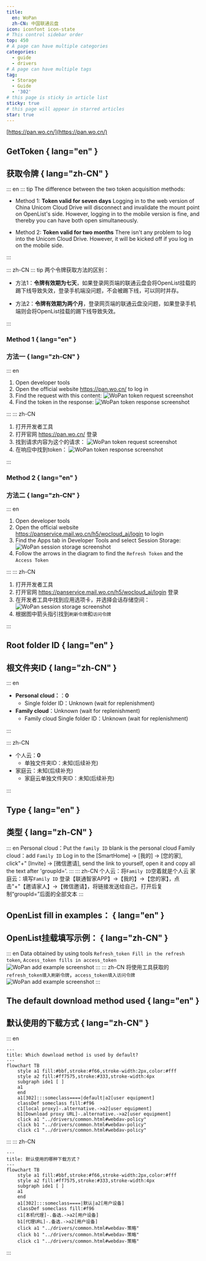 ```yaml
---
title:
  en: WoPan
  zh-CN: 中国联通云盘
icon: iconfont icon-state
# This control sidebar order
top: 450
# A page can have multiple categories
categories:
  - guide
  - drivers
# A page can have multiple tags
tag:
  - Storage
  - Guide
  - '302'
# this page is sticky in article list
sticky: true
# this page will appear in starred articles
star: true
---
```


<!--@include: @/snippets/reverse-tip.md-->

[https://pan.wo.cn/](https://pan.wo.cn/)

## GetToken { lang="en" }

## 获取令牌 { lang="zh-CN" }

::: en
::: tip
The difference between the two token acquisition methods:

- Method 1: **Token valid for seven days** Logging in to the web version of China Unicom Cloud Drive will disconnect and invalidate the mount point on OpenList's side. However, logging in to the mobile version is fine, and thereby you can have both open simultaneously.

- Method 2: **Token valid for two months** There isn't any problem to log into the Unicom Cloud Drive. However, it will be kicked off if you log in on the mobile side.

:::

::: zh-CN
::: tip
两个令牌获取方法的区别：

- 方法1：**令牌有效期为七天**，如果登录网页端的联通云盘会将OpenList挂载的踢下线导致失效，登录手机端没问题，不会被踢下线，可以同时并存。

- 方法2：**令牌有效期为两个月**，登录网页端的联通云盘没问题，如果登录手机端则会将OpenList挂载的踢下线导致失效。

:::

### Method 1 { lang="en" }

### 方法一 { lang="zh-CN" }

::: en

1. Open developer tools
2. Open the official website <https://pan.wo.cn/> to log in
3. Find the request with this content:
   ![WoPan token request screenshot](/img/drivers/wopan/wopan-req.png)
4. Find the token in the response:
   ![WoPan token response screenshot](/img/drivers/wopan/wopan-resp.png)

:::
::: zh-CN

1. 打开开发者工具
2. 打开官网 <https://pan.wo.cn/> 登录
3. 找到请求内容为这个的请求：
   ![WoPan token request screenshot](/img/drivers/wopan/wopan-req.png)
4. 在响应中找到token：
   ![WoPan token response screenshot](/img/drivers/wopan/wopan-resp.png)

:::

### Method 2 { lang="en" }

### 方法二 { lang="zh-CN" }

::: en

1. Open developer tools
2. Open the official website <https://panservice.mail.wo.cn/h5/wocloud_ai/login> to login
3. Find the Apps tab in Developer Tools and select Session Storage:
   ![WoPan session storage screenshot](/img/drivers/wopan/wopan-session-storage.png)
4. Follow the arrows in the diagram to find the `Refresh Token` and the `Access Token`

:::
::: zh-CN

1. 打开开发者工具
2. 打开官网 <https://panservice.mail.wo.cn/h5/wocloud_ai/login> 登录
3. 在开发者工具中找到应用选项卡，并选择会话存储空间：
   ![WoPan session storage screenshot](/img/drivers/wopan/wopan-session-storage.png)
4. 根据图中箭头指引找到`刷新令牌`和`访问令牌`

:::

## Root folder ID { lang="en" }

## 根文件夹ID { lang="zh-CN" }

::: en

- **Personal cloud：**：**0**
  - Single folder ID：Unknown (wait for replenishment)
- **Family cloud**：Unknown (wait for replenishment)
  - Family cloud Single folder ID：Unknown (wait for replenishment)

:::

::: zh-CN

- 个人云：**0**
  - 单独文件夹ID：未知(后续补充)
- 家庭云：未知(后续补充)
  - 家庭云单独文件夹ID：未知(后续补充)

:::

## Type { lang="en" }

## 类型 { lang="zh-CN" }

::: en
Personal cloud：Put the `family ID` blank is the personal cloud
Family cloud：add `Family ID` Log in to the [SmartHome] -> [我的] -> [您的家], click"+" [Invite] -> [微信邀请], send the link to yourself, open it and copy all the text after 'groupId='.
:::
::: zh-CN
个人云：将`Family ID`空着就是个人云
家庭云：填写`Family ID` 登录【联通智家APP】->【我的】->【您的家】，点击"+"【邀请家人】->【微信邀请】，将链接发送给自己，打开后复制“groupId=”后面的全部文本
:::

## OpenList fill in examples： { lang="en" }

## OpenList挂载填写示例： { lang="zh-CN" }

::: en
Data obtained by using tools `Refresh_token Fill in the refresh token`, `Access_token fills in access_token`
![WoPan add example screenshot](/img/drivers/wopan/add-wopan.png)
:::
::: zh-CN
将使用工具获取的 `refresh_token填入刷新令牌`，`access_token填入访问令牌`
![WoPan add example screenshot](/img/drivers/wopan/add-wopan.png)
:::

## The default download method used { lang="en" }

## 默认使用的下载方式 { lang="zh-CN" }

::: en

```mermaid
---
title: Which download method is used by default?
---
flowchart TB
    style a1 fill:#bbf,stroke:#f66,stroke-width:2px,color:#fff
    style a2 fill:#ff7575,stroke:#333,stroke-width:4px
    subgraph ide1 [ ]
    a1
    end
    a1[302]:::someclass====|default|a2[user equipment]
    classDef someclass fill:#f96
    c1[local proxy]-.alternative.->a2[user equipment]
    b1[Download proxy URL]-.alternative.->a2[user equipment]
    click a1 "../drivers/common.html#webdav-policy"
    click b1 "../drivers/common.html#webdav-policy"
    click c1 "../drivers/common.html#webdav-policy"
```

:::
::: zh-CN

```mermaid
---
title: 默认使用的哪种下载方式？
---
flowchart TB
    style a1 fill:#bbf,stroke:#f66,stroke-width:2px,color:#fff
    style a2 fill:#ff7575,stroke:#333,stroke-width:4px
    subgraph ide1 [ ]
    a1
    end
    a1[302]:::someclass====|默认|a2[用户设备]
    classDef someclass fill:#f96
    c1[本机代理]-.备选.->a2[用户设备]
    b1[代理URL]-.备选.->a2[用户设备]
    click a1 "../drivers/common.html#webdav-策略"
    click b1 "../drivers/common.html#webdav-策略"
    click c1 "../drivers/common.html#webdav-策略"
```

:::
